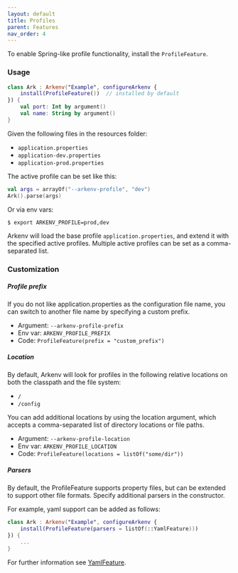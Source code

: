 ```yaml
---
layout: default
title: Profiles
parent: Features
nav_order: 4
---
```


To enable Spring-like profile functionality, install the `ProfileFeature`. 

### Usage

```kotlin
class Ark : Arkenv("Example", configureArkenv { 
    install(ProfileFeature())  // installed by default
}) { 
    val port: Int by argument()
    val name: String by argument()
}
```

Given the following files in the resources folder:
* `application.properties`
* `application-dev.properties`
* `application-prod.properties`

The active profile can be set like this:
```kotlin
val args = arrayOf("--arkenv-profile", "dev")
Ark().parse(args)
```

Or via env vars: 
```bash
$ export ARKENV_PROFILE=prod,dev
```

Arkenv will load the base profile `application.properties`, 
and extend it with the specified active profiles. 
Multiple active profiles can be set as a comma-separated list. 

### Customization

##### Profile prefix
If you do not like application.properties as the configuration file name, 
you can switch to another file name by specifying a custom prefix.  

* Argument: `--arkenv-profile-prefix`
* Env var: `ARKENV_PROFILE_PREFIX`
* Code: `ProfileFeature(prefix = "custom_prefix")`

##### Location
By default, Arkenv will look for profiles in the following relative locations 
on both the classpath and the file system: 
* `/` 
* `/config`
 
You can add additional locations by using the location argument, 
which accepts a comma-separated list of directory locations or file paths.

* Argument: `--arkenv-profile-location`
* Env var: `ARKENV_PROFILE_LOCATION`
* Code: `ProfileFeature(locations = listOf("some/dir"))`

##### Parsers

By default, the ProfileFeature supports property files, but can be 
extended to support other file formats. 
Specify additional parsers in the constructor. 

For example, yaml support can be added as follows:

```kotlin
class Ark : Arkenv("Example", configureArkenv {
    install(ProfileFeature(parsers = listOf(::YamlFeature)))
}) {
    ...
}

```

For further information see [YamlFeature]({{site.baseurl}}features/yaml).
